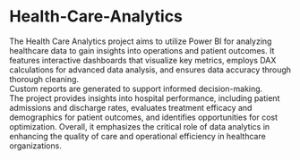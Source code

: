# Health-Care-Analytics
The Health Care Analytics project aims to utilize Power BI for analyzing healthcare data to gain insights into operations and patient outcomes.
It features interactive dashboards that visualize key metrics, employs DAX calculations for advanced data analysis, and ensures data accuracy through thorough cleaning.  
Custom reports are generated to support informed decision-making.  
The project provides insights into hospital performance, including patient admissions and discharge rates, evaluates treatment efficacy and demographics for patient outcomes, and identifies opportunities for cost optimization. Overall, it emphasizes the critical role of data analytics in enhancing the quality of care and operational efficiency in healthcare organizations. 
